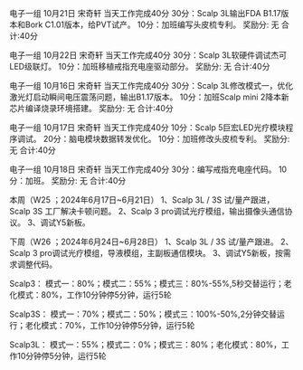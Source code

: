 电子一组
10月21日 宋奇轩
当天工作完成40分
30分：Scalp 3L输出FDA B1.17版本和Bork C1.01版本，给PVT试产。
10分：加班编写头皮梳专利。
奖励分: 无
合计:40分

电子一组
10月22日 宋奇轩
当天工作完成40分
30分：Scalp 3L软硬件调试杰可LED级联灯。
10分：加班移植戒指充电座驱动部分。
奖励分: 无
合计:40分

电子一组
10月16日 宋奇轩
当天工作完成40分
30分：Scalp 3L修改模式一，优化激光灯启动瞬间电压震荡问题，输出B1.17版本。
10分：加班Scalp mini 2降本新芯片编译烧录环境搭建。
奖励分: 无
合计:40分

电子一组
10月17日 宋奇轩
当天工作完成40分
10分：Scalp 5巨宏LED光疗模块程序调试。
20分：脑电模块数据转发优化。
10分：加班修改头皮梳专利。
奖励分: 无
合计:40分

电子一组
10月18日 宋奇轩
当天工作完成40分
30分：编写戒指充电座代码。
10分：加班。
奖励分: 无
合计:40分



本周（W25 ；2024年6月17日~6月21日）
1、Scalp 3L / 3S 试/量产跟进，Scalp 3S 工厂解决卡顿问题。
2、Scalp 3 pro调试光疗模组，输出摄像头通信协议。
3、调试Y5新板。

下周（W26 ；2024年6月24日~6月28日）
1、Scalp 3L / 3S 试/量产跟进。
2、Scalp 3 pro调试光疗模组，导液模组，主副板通信模块。
3、调试Y5新板，按需求调整代码。



Scalp3：
模式一：80%；模式二：55%；模式三：80%-55%,5秒交替运行；老化模式：80%，工作10分钟停5分钟，运行5轮

Scalp3S：
模式一：70%；模式二：50%；模式三：100%-50%,2分钟交替运行；老化模式：70%，工作10分钟停5分钟，运行5轮

Scalp3L：
模式一：55%；模式二：0%；模式三：80%；老化模式：80%，工作10分钟停5分钟，运行5轮

